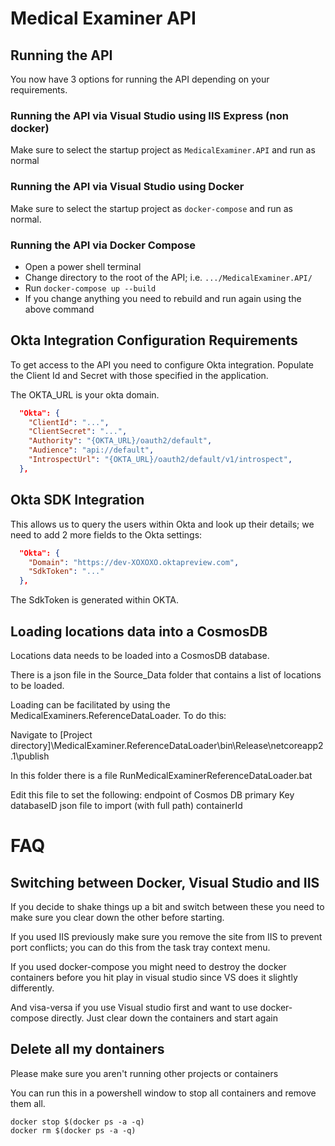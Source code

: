 
# Medical Examiner API

## Running the API

You now have 3 options for running the API depending on your requirements.

### Running the API via Visual Studio using IIS Express (non docker)

Make sure to select the startup project as `MedicalExaminer.API` and run as normal

### Running the API via Visual Studio using Docker

Make sure to select the startup project as `docker-compose` and run as normal.

### Running the API via Docker Compose

* Open a power shell terminal
* Change directory to the root of the API; i.e. `.../MedicalExaminer.API/`
* Run `docker-compose up --build`
* If you change anything you need to rebuild and run again using the above command

## Okta Integration Configuration Requirements

To get access to the API you need to configure Okta integration. Populate the Client Id and Secret with those specified in the application.

The OKTA_URL is your okta domain.

```json
  "Okta": {
    "ClientId": "...",
    "ClientSecret": "...",
    "Authority": "{OKTA_URL}/oauth2/default",
    "Audience": "api://default",
    "IntrospectUrl": "{OKTA_URL}/oauth2/default/v1/introspect",
  },
```

## Okta SDK Integration

This allows us to query the users within Okta and look up their details; we need to add 2 more fields to the Okta settings:

```json
  "Okta": {
    "Domain": "https://dev-XOXOXO.oktapreview.com",
    "SdkToken": "..."
  },
```

The SdkToken is generated within OKTA.

## Loading locations data into a CosmosDB

Locations data needs to be loaded into a CosmosDB database.

There is a json file in the Source_Data folder that contains a list of locations to be loaded.

Loading can be facilitated by using the MedicalExaminers.ReferenceDataLoader. To do this:

Navigate to [Project directory]\MedicalExaminer.ReferenceDataLoader\bin\Release\netcoreapp2.1\publish

In this folder there is a file RunMedicalExaminerReferenceDataLoader.bat

Edit this file to set the following:
endpoint of Cosmos DB 
primary Key
databaseID
json file to import (with full path)
containerId

# FAQ

## Switching between Docker, Visual Studio and IIS

If you decide to shake things up a bit and switch between these you need to make sure you clear down the other before starting.

If you used IIS previously make sure you remove the site from IIS to prevent port conflicts; you can do this from the task tray context menu.

If you used docker-compose you might need to destroy the docker containers before you hit play in visual studio since VS does it slightly differently.

And visa-versa if you use Visual studio first and want to use docker-compose directly. Just clear down the containers and start again

## Delete all my dontainers

Please make sure you aren't running other projects or containers

You can run this in a powershell window to stop all containers and remove them all.

```
docker stop $(docker ps -a -q)
docker rm $(docker ps -a -q)
```
